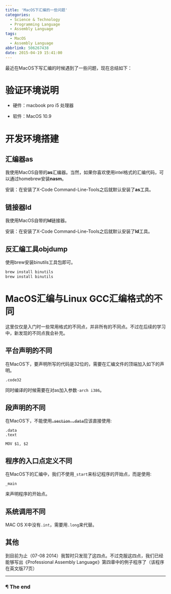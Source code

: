 ```yaml
---
title: 'MacOS下汇编的一些问题'
categories:
  - Science & Technology
  - Programming Language
  - Assembly Language
tags:
  - MacOS
  - Assembly Language
abbrlink: 506267438
date: 2015-04-19 15:41:00
---
```


最近在MacOS下写汇编的时候遇到了一些问题，现在总结如下：

# 验证环境说明

- 硬件：macbook pro i5 处理器

- 软件：MacOS 10.9

<!-- more -->

# 开发环境搭建

## 汇编器**as**

我使用MacOS自带的**as**汇编器。当然，如果你喜欢使用intel格式的汇编代码，可以通过homebrew安装**nasm**。

安装：在安装了X-Code Command-Line-Tools之后就默认安装了**as**工具。

## 链接器**ld**

我使用MacOS自带的**ld**链接器。

安装：在安装了X-Code Command-Line-Tools之后就默认安装了**ld**工具。

## 反汇编工具**objdump**

使用brew安装binutils工具包即可。

```bash
brew install binutils
brew install binutils
```

# MacOS汇编与Linux GCC汇编格式的不同

这里仅仅是入门时一些常用格式的不同点，并非所有的不同点。不过在后续的学习中，新发现的不同点我会补充。

## 平台声明的不同

在MacOS下，要声明所写的代码是32位的，需要在汇编文件的顶端加入如下的声明。

```Assembly
.code32
```

同时编译的时候需要在对as加入参数`-arch i386`。

## 段声明的不同

在MacOS下，不能使用~~`.section .data`~~应该直接使用:

```Assembly
.data
.text

MOV $1, $2
```

## 程序的入口点定义不同

在MacOS下的汇编中，我们不使用`_start`来标记程序的开始点，而是使用:

```Assembly
_main
```
来声明程序的开始点。

## 系统调用不同

MAC OS X中没有`.int`，需要用`.long`来代替。

## 其他

到目前为止（07-08 2014）我暂时只发现了这四点。不过克服这四点，我们已经能够写出《Professional Assembly Language》第四章中的例子程序了（该程序在英文版77页）

---

### ¶ The end

